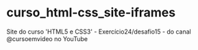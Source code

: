 # curso_html-css_site-iframes
Site do curso 'HTML5 e CSS3' - Exercício24/desafio15 - do canal @cursoemvideo no YouTube

